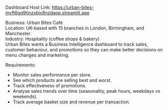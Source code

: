 Dashboard Host Link: https://urban-bites-myft6gq9tjnzxbjx8nzdapp.streamlit.app

Business: Urban Bites Café <br>
Location: UK-based with 15 branches in London, Birmingham, and Manchester. <br>
Industry: Hospitality (coffee shops & bakery) <br>
Urban Bites wants a Business Intelligence dashboard to track sales, customer behaviour, and promotions so they can make better decisions on menu changes and marketing.

Requirements: <br>
- Monitor sales performance per store.<br>
- See which products are selling best and worst. <br>
- Track effectiveness of promotions. <br>
- Analyse sales trends over time (seasonality, peak hours, weekdays vs weekends). <br>
- Track average basket size and revenue per transaction. <br>
